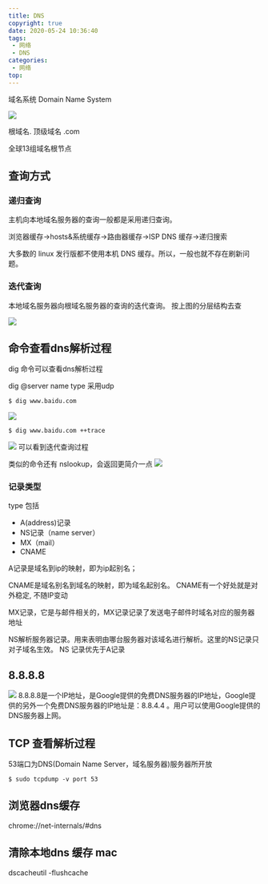 ```yaml
---
title: DNS
copyright: true
date: 2020-05-24 10:36:40
tags: 
 - 网络
 - DNS
categories:
 - 网络
top:
---
```

域名系统 Domain Name System

![](http://zpengg.oss-cn-shenzhen.aliyuncs.com/img/589322fe2451bab764fd0a44775cc2c2.png)

根域名.
顶级域名 .com

全球13组域名根节点

## 查询方式
### 递归查询
主机向本地域名服务器的查询一般都是采用递归查询。

浏览器缓存→hosts&系统缓存→路由器缓存→ISP DNS 缓存→递归搜索

大多数的 linux 发行版都不使用本机 DNS 缓存。所以，一般也就不存在刷新问题。

### 迭代查询
本地域名服务器向根域名服务器的查询的迭代查询。
按上图的分层结构去查

![](http://zpengg.oss-cn-shenzhen.aliyuncs.com/img/aa025de74609db4d7b14c32b571b6461.png)

## 命令查看dns解析过程
dig 命令可以查看dns解析过程

dig  @server   name  type
采用udp
```bash
$ dig www.baidu.com 
```
![](https://imgconvert.csdnimg.cn/aHR0cDovL3pwZW5nZy5vc3MtY24tc2hlbnpoZW4uYWxpeXVuY3MuY29tL2ltZy84ZGI2Y2IwYjBkMjYwZTFkMmMzNTJiNGQ3MTY2Mjk0ZS5wbmc?x-oss-process=image/format,png)

```bash
$ dig www.baidu.com ++trace
```
![](https://imgconvert.csdnimg.cn/aHR0cDovL3pwZW5nZy5vc3MtY24tc2hlbnpoZW4uYWxpeXVuY3MuY29tL2ltZy8yYmEzODZmODU5MzdkNzUxMWVmYjBiNDlhMzQ5NDEwNC5wbmc?x-oss-process=image/format,png)
可以看到迭代查询过程

类似的命令还有 nslookup，会返回更简介一点 
![](https://imgconvert.csdnimg.cn/aHR0cDovL3pwZW5nZy5vc3MtY24tc2hlbnpoZW4uYWxpeXVuY3MuY29tL2ltZy8xYzcwNjEyNTU4ZDhkZmNjMzk0OThhYTA2MDA2YTI5MC5wbmc?x-oss-process=image/format,png)


### 记录类型
type 包括
- A(address)记录
- NS记录（name server）
- MX（mail）
- CNAME

A记录是域名到ip的映射，即为ip起别名；

CNAME是域名别名到域名的映射，即为域名起别名。
CNAME有一个好处就是对外稳定, 不随IP变动

MX记录，它是与邮件相关的，MX记录记录了发送电子邮件时域名对应的服务器地址

NS解析服务器记录。用来表明由哪台服务器对该域名进行解析。这里的NS记录只对子域名生效。
NS 记录优先于A记录

## 8.8.8.8
![](http://zpengg.oss-cn-shenzhen.aliyuncs.com/img/589322fe2451bab764fd0a44775cc2c2.png)
8.8.8.8是一个IP地址，是Google提供的免费DNS服务器的IP地址，Google提供的另外一个免费DNS服务器的IP地址是：8.8.4.4 。用户可以使用Google提供的DNS服务器上网。

## TCP 查看解析过程

53端口为DNS(Domain Name Server，域名服务器)服务器所开放

```
$ sudo tcpdump -v port 53
```
## 浏览器dns缓存
chrome://net-internals/#dns

## 清除本地dns 缓存 mac
dscacheutil -flushcache


